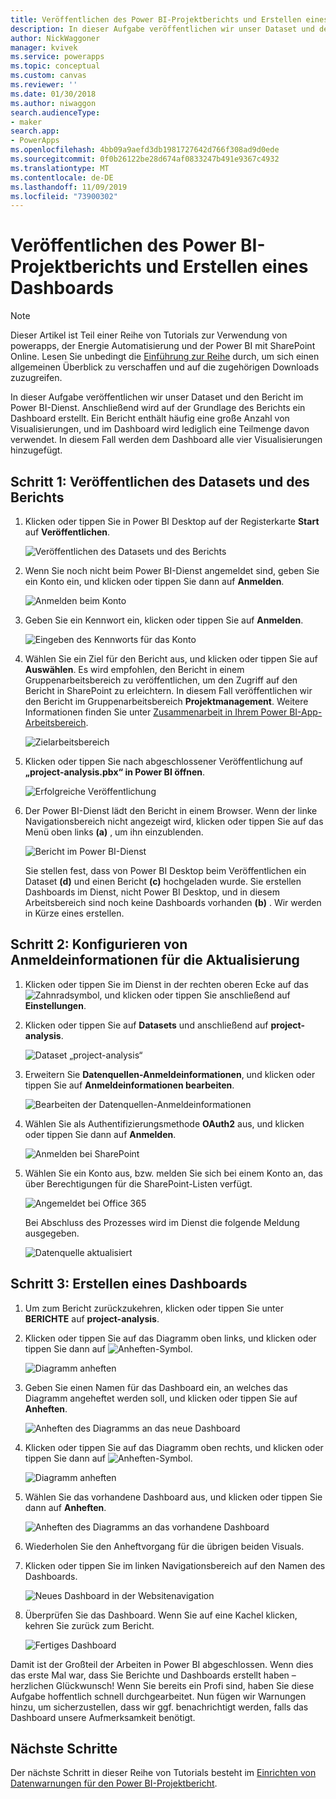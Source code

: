 ```yaml
---
title: Veröffentlichen des Power BI-Projektberichts und Erstellen eines Dashboards | Microsoft-Dokumentation
description: In dieser Aufgabe veröffentlichen wir unser Dataset und den Bericht im Power BI-Dienst. Anschließend wird auf der Grundlage des Berichts ein Dashboard erstellt.
author: NickWaggoner
manager: kvivek
ms.service: powerapps
ms.topic: conceptual
ms.custom: canvas
ms.reviewer: ''
ms.date: 01/30/2018
ms.author: niwaggon
search.audienceType:
- maker
search.app:
- PowerApps
ms.openlocfilehash: 4bb09a9aefd3db1981727642d766f308ad9d0ede
ms.sourcegitcommit: 0f0b26122be28d674af0833247b491e9367c4932
ms.translationtype: MT
ms.contentlocale: de-DE
ms.lasthandoff: 11/09/2019
ms.locfileid: "73900302"
---
```

# <a name="publish-the-power-bi-project-report-and-create-a-dashboard"></a>Veröffentlichen des Power BI-Projektberichts und Erstellen eines Dashboards
> [!NOTE]
> Dieser Artikel ist Teil einer Reihe von Tutorials zur Verwendung von powerapps, der Energie Automatisierung und der Power BI mit SharePoint Online. Lesen Sie unbedingt die [Einführung zur Reihe](sharepoint-scenario-intro.md) durch, um sich einen allgemeinen Überblick zu verschaffen und auf die zugehörigen Downloads zuzugreifen.

In dieser Aufgabe veröffentlichen wir unser Dataset und den Bericht im Power BI-Dienst. Anschließend wird auf der Grundlage des Berichts ein Dashboard erstellt. Ein Bericht enthält häufig eine große Anzahl von Visualisierungen, und im Dashboard wird lediglich eine Teilmenge davon verwendet. In diesem Fall werden dem Dashboard alle vier Visualisierungen hinzugefügt.

## <a name="step-1-publish-the-dataset-and-report"></a>Schritt 1: Veröffentlichen des Datasets und des Berichts
1. Klicken oder tippen Sie in Power BI Desktop auf der Registerkarte **Start** auf **Veröffentlichen**.
   
    ![Veröffentlichen des Datasets und des Berichts](./media/sharepoint-scenario-publish-report/06-01-01-publish.png)
2. Wenn Sie noch nicht beim Power BI-Dienst angemeldet sind, geben Sie ein Konto ein, und klicken oder tippen Sie dann auf **Anmelden**.
   
    ![Anmelden beim Konto](./media/sharepoint-scenario-publish-report/06-01-02-account.png)
3. Geben Sie ein Kennwort ein, klicken oder tippen Sie auf **Anmelden**.
   
    ![Eingeben des Kennworts für das Konto](./media/sharepoint-scenario-publish-report/06-01-03-password.png)
4. Wählen Sie ein Ziel für den Bericht aus, und klicken oder tippen Sie auf **Auswählen**. Es wird empfohlen, den Bericht in einem Gruppenarbeitsbereich zu veröffentlichen, um den Zugriff auf den Bericht in SharePoint zu erleichtern. In diesem Fall veröffentlichen wir den Bericht im Gruppenarbeitsbereich **Projektmanagement**. Weitere Informationen finden Sie unter [Zusammenarbeit in Ihrem Power BI-App-Arbeitsbereich](https://docs.microsoft.com/power-bi/service-collaborate-power-bi-workspace).
   
    ![Zielarbeitsbereich](./media/sharepoint-scenario-publish-report/06-01-04-workspace.png)
5. Klicken oder tippen Sie nach abgeschlossener Veröffentlichung auf **„project-analysis.pbx“ in Power BI öffnen**.
   
    ![Erfolgreiche Veröffentlichung](./media/sharepoint-scenario-publish-report/06-01-05-open-report.png)
6. Der Power BI-Dienst lädt den Bericht in einem Browser. Wenn der linke Navigationsbereich nicht angezeigt wird, klicken oder tippen Sie auf das Menü oben links **(a)** , um ihn einzublenden.
   
    ![Bericht im Power BI-Dienst](./media/sharepoint-scenario-publish-report/06-01-06-service-report.png)
   
    Sie stellen fest, dass von Power BI Desktop beim Veröffentlichen ein Dataset **(d)** und einen Bericht **(c)** hochgeladen wurde. Sie erstellen Dashboards im Dienst, nicht Power BI Desktop, und in diesem Arbeitsbereich sind noch keine Dashboards vorhanden **(b)** . Wir werden in Kürze eines erstellen.

## <a name="step-2-configure-credentials-for-refresh"></a>Schritt 2: Konfigurieren von Anmeldeinformationen für die Aktualisierung
1. Klicken oder tippen Sie im Dienst in der rechten oberen Ecke auf das ![Zahnradsymbol](./media/sharepoint-scenario-publish-report/icon-gear.png), und klicken oder tippen Sie anschließend auf **Einstellungen**.
2. Klicken oder tippen Sie auf **Datasets** und anschließend auf **project-analysis**.
   
    ![Dataset „project-analysis“](./media/sharepoint-scenario-publish-report/06-01-07-dataset.png)
3. Erweitern Sie **Datenquellen-Anmeldeinformationen**, und klicken oder tippen Sie auf **Anmeldeinformationen bearbeiten**.
   
    ![Bearbeiten der Datenquellen-Anmeldeinformationen](./media/sharepoint-scenario-publish-report/06-01-08-credentials.png)
4. Wählen Sie als Authentifizierungsmethode **OAuth2** aus, und klicken oder tippen Sie dann auf **Anmelden**.
   
    ![Anmelden bei SharePoint](./media/sharepoint-scenario-publish-report/06-01-09-sign-in.png)
5. Wählen Sie ein Konto aus, bzw. melden Sie sich bei einem Konto an, das über Berechtigungen für die SharePoint-Listen verfügt.
   
    ![Angemeldet bei Office 365](./media/sharepoint-scenario-publish-report/06-01-10-account.png)
   
    Bei Abschluss des Prozesses wird im Dienst die folgende Meldung ausgegeben.
   
    ![Datenquelle aktualisiert](./media/sharepoint-scenario-publish-report/06-01-11-updated.png)

## <a name="step-3-create-a-dashboard"></a>Schritt 3: Erstellen eines Dashboards

1. Um zum Bericht zurückzukehren, klicken oder tippen Sie unter **BERICHTE** auf **project-analysis**.

1. Klicken oder tippen Sie auf das Diagramm oben links, und klicken oder tippen Sie dann auf ![Anheften-Symbol](./media/sharepoint-scenario-publish-report/icon-pin.png).
   
    ![Diagramm anheften](./media/sharepoint-scenario-publish-report/06-01-12-pin-projected.png)
2. Geben Sie einen Namen für das Dashboard ein, an welches das Diagramm angeheftet werden soll, und klicken oder tippen Sie auf **Anheften**.
   
    ![Anheften des Diagramms an das neue Dashboard](./media/sharepoint-scenario-publish-report/06-01-13-pin-new.png)
3. Klicken oder tippen Sie auf das Diagramm oben rechts, und klicken oder tippen Sie dann auf ![Anheften-Symbol](./media/sharepoint-scenario-publish-report/icon-pin.png).
   
    ![Diagramm anheften](./media/sharepoint-scenario-publish-report/06-01-14-pin-variance.png)
4. Wählen Sie das vorhandene Dashboard aus, und klicken oder tippen Sie dann auf **Anheften**.
   
    ![Anheften des Diagramms an das vorhandene Dashboard](./media/sharepoint-scenario-publish-report/06-01-15-pin-existing.png)

5. Wiederholen Sie den Anheftvorgang für die übrigen beiden Visuals.

6. Klicken oder tippen Sie im linken Navigationsbereich auf den Namen des Dashboards.
   
    ![Neues Dashboard in der Websitenavigation](./media/sharepoint-scenario-publish-report/06-01-16-dashboard-menu.png)

7. Überprüfen Sie das Dashboard. Wenn Sie auf eine Kachel klicken, kehren Sie zurück zum Bericht.
   
    ![Fertiges Dashboard](./media/sharepoint-scenario-publish-report/06-01-17-dashboard-completed.png)

Damit ist der Großteil der Arbeiten in Power BI abgeschlossen. Wenn dies das erste Mal war, dass Sie Berichte und Dashboards erstellt haben – herzlichen Glückwunsch! Wenn Sie bereits ein Profi sind, haben Sie diese Aufgabe hoffentlich schnell durchgearbeitet. Nun fügen wir Warnungen hinzu, um sicherzustellen, dass wir ggf. benachrichtigt werden, falls das Dashboard unsere Aufmerksamkeit benötigt.

## <a name="next-steps"></a>Nächste Schritte
Der nächste Schritt in dieser Reihe von Tutorials besteht im [Einrichten von Datenwarnungen für den Power BI-Projektbericht](sharepoint-scenario-alerts-flow.md).

